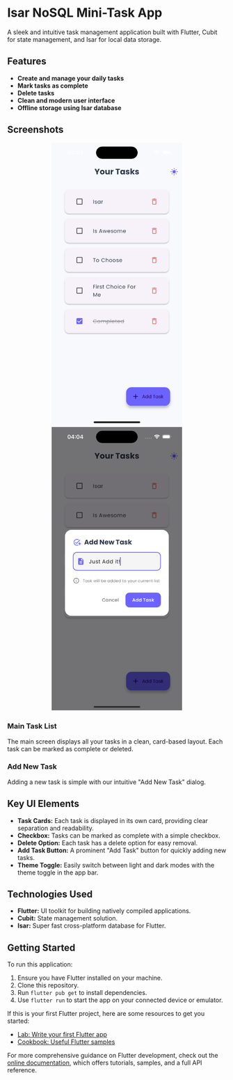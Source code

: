 # Isar NoSQL Mini-Task App

A sleek and intuitive task management application built with Flutter, Cubit for state management, and Isar for local data storage.

## Features

- **Create and manage your daily tasks**
- **Mark tasks as complete**
- **Delete tasks**
- **Clean and modern user interface**
- **Offline storage using Isar database**

## Screenshots

<p align="center">
  <img src="assets/main.png" alt="Main Task List" width="300"/>
  <img src="assets/add.png" alt="Add New Task" width="300"/>
</p>

### Main Task List

The main screen displays all your tasks in a clean, card-based layout. Each task can be marked as complete or deleted.

### Add New Task

Adding a new task is simple with our intuitive "Add New Task" dialog.

## Key UI Elements

- **Task Cards:** Each task is displayed in its own card, providing clear separation and readability.
- **Checkbox:** Tasks can be marked as complete with a simple checkbox.
- **Delete Option:** Each task has a delete option for easy removal.
- **Add Task Button:** A prominent "Add Task" button for quickly adding new tasks.
- **Theme Toggle:** Easily switch between light and dark modes with the theme toggle in the app bar.

## Technologies Used

- **Flutter:** UI toolkit for building natively compiled applications.
- **Cubit:** State management solution.
- **Isar:** Super fast cross-platform database for Flutter.

## Getting Started

To run this application:

1. Ensure you have Flutter installed on your machine.
2. Clone this repository.
3. Run `flutter pub get` to install dependencies.
4. Use `flutter run` to start the app on your connected device or emulator.

If this is your first Flutter project, here are some resources to get you started:

- [Lab: Write your first Flutter app](https://flutter.dev/docs/get-started/codelab)
- [Cookbook: Useful Flutter samples](https://flutter.dev/docs/cookbook)

For more comprehensive guidance on Flutter development, check out the [online documentation](https://flutter.dev/docs), which offers tutorials, samples, and a full API reference.

